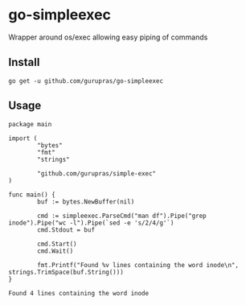 # go-simpleexec
Wrapper around os/exec allowing easy piping of commands

## Install
    go get -u github.com/gurupras/go-simpleexec

## Usage
    package main

    import (
            "bytes"
            "fmt"
            "strings"

            "github.com/gurupras/simple-exec"
    )                                                               

    func main() {
            buf := bytes.NewBuffer(nil)                             

            cmd := simpleexec.ParseCmd("man df").Pipe("grep inode").Pipe("wc -l").Pipe(`sed -e 's/2/4/g'`)
            cmd.Stdout = buf                                        

            cmd.Start()                                             
            cmd.Wait()                                              

            fmt.Printf("Found %v lines containing the word inode\n", strings.TrimSpace(buf.String()))
    }

`Found 4 lines containing the word inode`
